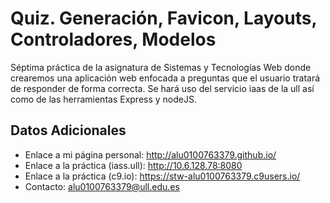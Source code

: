 Quiz. Generación, Favicon, Layouts, Controladores, Modelos
===================
Séptima práctica de la asignatura de Sistemas y Tecnologías Web donde crearemos una aplicación web enfocada a preguntas que el usuario tratará de responder de forma correcta. Se hará uso del servicio iaas de la ull así como de las herramientas Express y nodeJS.

Datos Adicionales 
----------------------------------------
- Enlace a mi página personal: http://alu0100763379.github.io/
- Enlace a la práctica (iass.ull): http://10.6.128.78:8080
- Enlace a la práctica (c9.io): https://stw-alu0100763379.c9users.io/
- Contacto: alu0100763379@ull.edu.es
